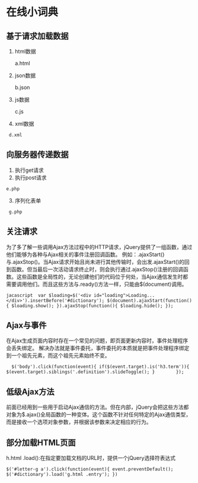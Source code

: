 在线小词典
===
基于请求加载数据
--
  1. html数据
  
     a.html  
  2. json数据
  
     b.json
  3. js数据

     c.js
  4.  xml数据
 
     d.xml

向服务器传递数据
--
  1.  执行get请求
  2.  执行post请求
   
    e.php
  3.  序列化表单
 
     g.php

关注请求
--
  为了多了解一些调用Ajax方法过程中的HTTP请求，jQuery提供了一组函数，通过他们能够为各种与Ajax相关的事件注册回调函数。
例如：.ajaxStart()与.ajaxStop()。当Ajax请求开始且尚未进行其他传输时，会出发.ajaxStart()的回到函数。但当最后一次活动请求终止时，则会执行通过.ajaxStop()注册的回调函数。这些函数是全局性的，无论创建他们的代码位于何处，当Ajax通信发生时都需要调用他们。而且这些方法与.ready()方法一样，只能由$(document)调用。

`jacascript	
	var $loading=$('<div id="loading">Loading...</div>').insertBefore('#dictionary');
	$(document).ajaxStart(function(){
		$loading.show();
	}).ajaxStop(function(){
		$loading.hide();
	});
`

Ajax与事件
--
在Ajax生成页面内容时存在一个常见的问题，即页面更新内容时，事件处理程序会丢失绑定。
解决办法就是事件委托，事件委托的本质就是把事件处理程序绑定到一个祖先元素，而这个祖先元素始终不变。

`	$('body').click(function(event){
		if($(event.target).is('h3.term')){
			$(event.target).siblings('.definition').slideToggle();
		}		
	});
`

低级Ajax方法
--
前面已经用到一些用于启动Ajax通信的方法。但在内部，jQuery会把这些方法都对象为$.ajax()全局函数的一种变体。这个函数不针对任何特定的Ajax通信类型，而是接收一个选项对象参数，并根据该参数来决定相应的行为。

部分加载HTML页面
--
 h.html
  .load():在指定要加载文档的URL时，提供一个jQuery选择符表达式
  
  `	$('#letter-g a').click(function(event){
		event.preventDefault();
		$('#dictionary').load('g.html .entry');
	})
`
    

